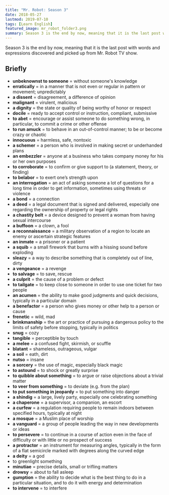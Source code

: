 ```yaml
---
title: "Mr. Robot: Season 3"
date: 2018-05-27
lastmod: 2019-07-10
tags: [Learn English]
featured_image: mr_robot_folder3.png
summary: Season 3 is the end by now, meaning that it is the last post with words and expressions discovered and picked up from Mr. Robot TV show.
---
```


Season 3 is the end by now, meaning that it is the last post with words and expressions discovered and picked up from Mr. Robot TV show.

## Briefly

- **unbeknownst to someone** = without someone's knowledge
- **erratically** = in a manner that is not even or regular in pattern or movement; unpredictably
- **a dissent** = disagreement, a difference of opinion
- **malignant** = virulent, malicious
- **a dignity** = the state or quality of being worthy of honor or respect
- **docile** = ready to accept control or instruction, compliant, submissive
- **to abet** = encourage or assist someone to do something wrong, in particular, to commit a crime or other offense
- **to run amuck** = to behave in an out-of-control manner; to be or become crazy or chaotic
- **innocuous** = harmless, safe, nontoxic
- **a schemer** = a person who is involved in making secret or underhanded plans
- **an embezzler** = anyone at a business who takes company money for his or her own purposes
- **to corroborate** = to confirm or give support to (a statement, theory, or finding)
- **to belabor** = to exert one’s strength upon
- **an interrogation** = an act of asking someone a lot of questions for a long time in order to get information, sometimes using threats or violence
- **a bond** = a connection
- **a deed** = a legal document that is signed and delivered, especially one regarding the ownership of property or legal rights
- **a chastity belt** = a device designed to prevent a woman from having sexual intercourse
- **a buffoon** = a clown, a fool
- **a reconnaissance** = a military observation of a region to locate an enemy or ascertain strategic features
- **an inmate** = a prisoner or a patient
- **a squib** = a small firework that burns with a hissing sound before exploding
- **sleazy** = a way to describe something that is completely out of line, dirty
- **a vengeance** = a revenge
- **to salvage** = to save, rescue
- **a culprit** = the cause of a problem or defect
- **to tailgate** = to keep close to someone in order to use one ticket for two people
- **an acumen** = the ability to make good judgments and quick decisions, typically in a particular domain
- **a benefactor** = a person who gives money or other help to a person or cause
- **frenetic** = wild, mad
- **brinkmanship** = the art or practice of pursuing a dangerous policy to the limits of safety before stopping, typically in politics
- **snug** = cozy
- **tangible** = perceptible by touch
- **a melee** = a confused fight, skirmish, or scuffle
- **blatant** = shameless, outrageous, vulgar
- **a soil** = eath, dirt
- **nutso** = insane
- **a sorcery** = the use of magic, especially black magic
- **to astound** = to shock or greatly surprise
- **to quibble about something** = to argue or raise objections about a trivial matter
- **to veer from something** = to deviate (e.g. from the plan)
- **to put something in jeopardy** = to put something into danger
- **a shindig** = a large, lively party, especially one celebrating something
- **a chaperone** = a supervisor, a companion, an escort
- **a curfew** = a regulation requiring people to remain indoors between specified hours, typically at night
- **a mosque** = a Muslim place of worship
- **a vanguard** = a group of people leading the way in new developments or ideas
- **to persevere** = to continue in a course of action even in the face of difficulty or with little or no prospect of success
- **a protractor** = an instrument for measuring angles, typically in the form of a flat semicircle marked with degrees along the curved edge
- **a deity** = a god
- to greenlight something
- **minutiae** = precise details, small or trifling matters
- **drowsy** = about to fall asleep
- **gumption** = the ability to decide what is the best thing to do in a particular situation, and to do it with energy and determination
- **to intervene** = to interfere